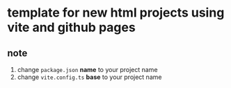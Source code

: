 # template for new html projects using vite and github pages

## note

1. change `package.json` **name** to your project name
1. change `vite.config.ts` **base** to your project name
